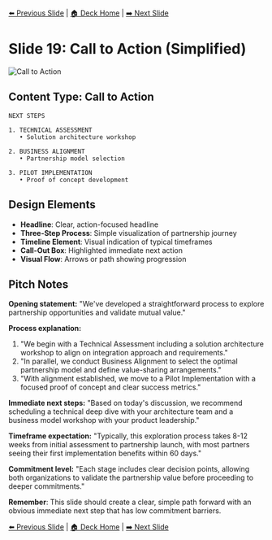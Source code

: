 <!-- Navigation Header -->
[⬅️ Previous Slide](slide18.md) | [🏠 Deck Home](../README.md) | [➡️ Next Slide](slide20.md)

# Slide 19: Call to Action (Simplified)

![Call to Action](../images/slide19.png)

## Content Type: Call to Action

```
NEXT STEPS

1. TECHNICAL ASSESSMENT
   • Solution architecture workshop

2. BUSINESS ALIGNMENT
   • Partnership model selection

3. PILOT IMPLEMENTATION
   • Proof of concept development
```

## Design Elements

- **Headline**: Clear, action-focused headline
- **Three-Step Process**: Simple visualization of partnership journey
- **Timeline Element**: Visual indication of typical timeframes
- **Call-Out Box**: Highlighted immediate next action
- **Visual Flow**: Arrows or path showing progression

## Pitch Notes

**Opening statement:**
"We've developed a straightforward process to explore partnership opportunities and validate mutual value."

**Process explanation:**
1. "We begin with a Technical Assessment including a solution architecture workshop to align on integration approach and requirements."
2. "In parallel, we conduct Business Alignment to select the optimal partnership model and define value-sharing arrangements."
3. "With alignment established, we move to a Pilot Implementation with a focused proof of concept and clear success metrics."

**Immediate next steps:**
"Based on today's discussion, we recommend scheduling a technical deep dive with your architecture team and a business model workshop with your product leadership."

**Timeframe expectation:**
"Typically, this exploration process takes 8-12 weeks from initial assessment to partnership launch, with most partners seeing their first implementation benefits within 60 days."

**Commitment level:**
"Each stage includes clear decision points, allowing both organizations to validate the partnership value before proceeding to deeper commitments."

**Remember**: This slide should create a clear, simple path forward with an obvious immediate next step that has low commitment barriers.

<!-- Navigation Footer -->
[⬅️ Previous Slide](slide18.md) | [🏠 Deck Home](../README.md) | [➡️ Next Slide](slide20.md)